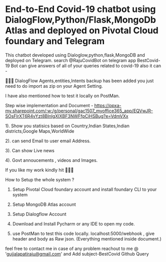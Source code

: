 # End-to-End Covid-19 chatbot using DialogFlow,Python/Flask,MongoDb Atlas and deployed on Pivotal Cloud foundary and Telegram
This chatbot developed using Dialoglow,python,flask,MongoDB and deployed on Telegram. search @RajuCovidBot on telegram app
BestCovid-19 Bot can give answers of all of your queries related to covid-19 also it can -

🌟🌟🌟 DialogFlow Agents,entities,Intents backup has been added you just need to do import as zip on your Agent Setting.


I have also mentioned how to test it locally on PostMan.


Step wise implementation and Document - https://ppxa-my.sharepoint.com/:w:/g/personal/gac1507_myoffice365_app/EQVwJR-SOsFIrXT6R4vYzt8BlnIgXIXBF3NWFfpCiHSBug?e=VdmVXx


1). Show you statisics based on Country,Indian States,Indian districts,Google Maps,WorldWide


2). can send Email to user email Address.


3). Can show Live news


4). Govt annoucements , videos and Images.

If you like my work kindly hit 🌟🌟🌟


How to Setup the whole system ? 
1. Setup Pivotal Cloud foundary account and install foundary CLI to your system


2. Setup MongoDB Atlas account


3. Setup Dialogflow Account


4. Download and Install Pycharm or any IDE to open my code.


5. use PostMan to test this code locally. localhost:5000/webhook , give header and body as Raw json. (Everything mentioned inside document.)


feel free to contact me in case of any problem reachout to me @ 'gujjalapatiraju@gmail.com' and Add subject-BestCovid Github Query

